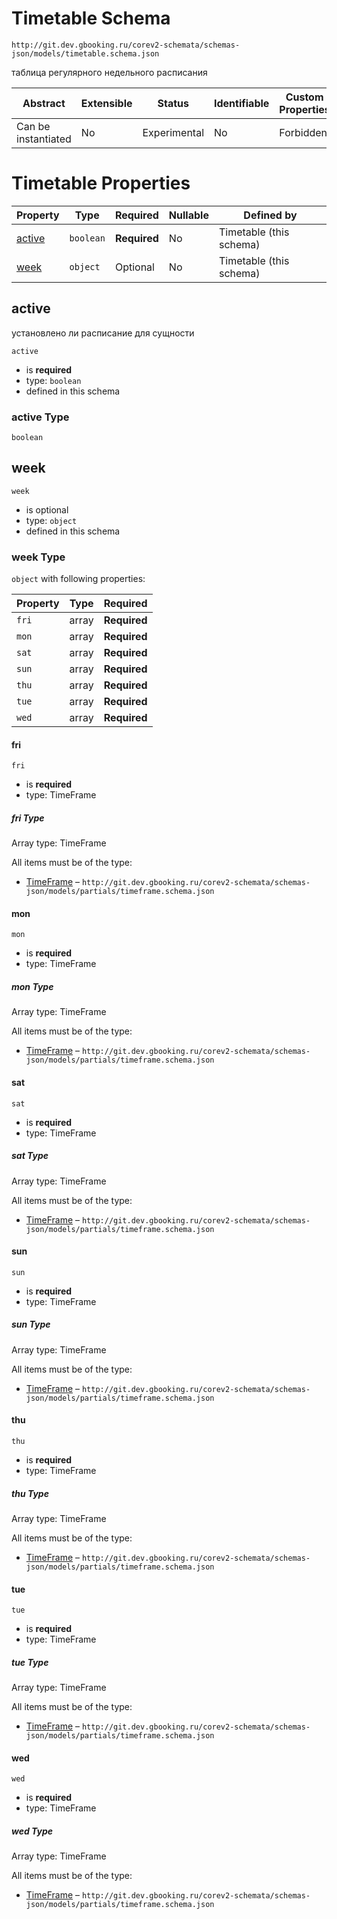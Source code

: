 # Timetable Schema

```
http://git.dev.gbooking.ru/corev2-schemata/schemas-json/models/timetable.schema.json
```

таблица регулярного недельного расписания

| Abstract            | Extensible | Status       | Identifiable | Custom Properties | Additional Properties | Defined In                                            |
| ------------------- | ---------- | ------------ | ------------ | ----------------- | --------------------- | ----------------------------------------------------- |
| Can be instantiated | No         | Experimental | No           | Forbidden         | Forbidden             | [models/timetable.schema.json](timetable.schema.json) |

# Timetable Properties

| Property          | Type      | Required     | Nullable | Defined by              |
| ----------------- | --------- | ------------ | -------- | ----------------------- |
| [active](#active) | `boolean` | **Required** | No       | Timetable (this schema) |
| [week](#week)     | `object`  | Optional     | No       | Timetable (this schema) |

## active

установлено ли расписание для сущности

`active`

- is **required**
- type: `boolean`
- defined in this schema

### active Type

`boolean`

## week

`week`

- is optional
- type: `object`
- defined in this schema

### week Type

`object` with following properties:

| Property | Type  | Required     |
| -------- | ----- | ------------ |
| `fri`    | array | **Required** |
| `mon`    | array | **Required** |
| `sat`    | array | **Required** |
| `sun`    | array | **Required** |
| `thu`    | array | **Required** |
| `tue`    | array | **Required** |
| `wed`    | array | **Required** |

#### fri

`fri`

- is **required**
- type: TimeFrame

##### fri Type

Array type: TimeFrame

All items must be of the type:

- [TimeFrame](partials/timeframe.schema.md) –
  `http://git.dev.gbooking.ru/corev2-schemata/schemas-json/models/partials/timeframe.schema.json`

#### mon

`mon`

- is **required**
- type: TimeFrame

##### mon Type

Array type: TimeFrame

All items must be of the type:

- [TimeFrame](partials/timeframe.schema.md) –
  `http://git.dev.gbooking.ru/corev2-schemata/schemas-json/models/partials/timeframe.schema.json`

#### sat

`sat`

- is **required**
- type: TimeFrame

##### sat Type

Array type: TimeFrame

All items must be of the type:

- [TimeFrame](partials/timeframe.schema.md) –
  `http://git.dev.gbooking.ru/corev2-schemata/schemas-json/models/partials/timeframe.schema.json`

#### sun

`sun`

- is **required**
- type: TimeFrame

##### sun Type

Array type: TimeFrame

All items must be of the type:

- [TimeFrame](partials/timeframe.schema.md) –
  `http://git.dev.gbooking.ru/corev2-schemata/schemas-json/models/partials/timeframe.schema.json`

#### thu

`thu`

- is **required**
- type: TimeFrame

##### thu Type

Array type: TimeFrame

All items must be of the type:

- [TimeFrame](partials/timeframe.schema.md) –
  `http://git.dev.gbooking.ru/corev2-schemata/schemas-json/models/partials/timeframe.schema.json`

#### tue

`tue`

- is **required**
- type: TimeFrame

##### tue Type

Array type: TimeFrame

All items must be of the type:

- [TimeFrame](partials/timeframe.schema.md) –
  `http://git.dev.gbooking.ru/corev2-schemata/schemas-json/models/partials/timeframe.schema.json`

#### wed

`wed`

- is **required**
- type: TimeFrame

##### wed Type

Array type: TimeFrame

All items must be of the type:

- [TimeFrame](partials/timeframe.schema.md) –
  `http://git.dev.gbooking.ru/corev2-schemata/schemas-json/models/partials/timeframe.schema.json`
